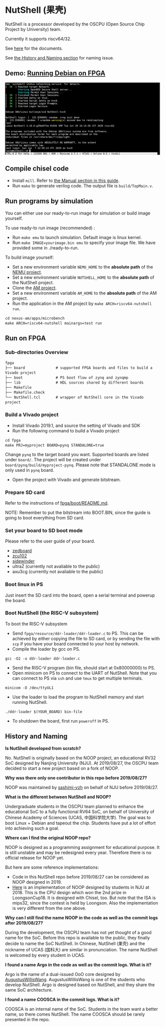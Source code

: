 # NutShell (果壳)

NutShell is a processor developed by the OSCPU (Open Source Chip Project by University) team.

Currently it supports riscv64/32.

See [here](https://github.com/OSCPU/NutShell-doc) for the documents.

See [the History and Naming section](#history) for naming issue.

## Demo: [Running Debian on FPGA](debian_on_fpga.gif)

![](debian_on_fpga.gif)

## Compile chisel code

* Install `mill`. Refer to [the Manual section in this guide][mill].
* Run `make` to generate verilog code. The output file is `build/TopMain.v`.

[mill]: http://lihaoyi.com/mill#manual

## Run programs by simulation

You can either use our ready-to-run image for simulation or build image yourself.

To use ready-to run image (recommended) :

* Run `make emu` to launch simulation. Default image is linux kernel.
* Run `make IMAGE=yourimage.bin emu` to specify your image file. We have provided some in ./ready-to-run.

To build image yourself:

* Set a new environment variable `NEMU_HOME` to the **absolute path** of the [NEMU project](https://github.com/OSCPU/nemu.git).
* Set a new environment variable `NUTSHELL_HOME` to the **absolute path** of the NutShell project.
* Clone the [AM project](https://github.com/OSCPU/nexus-am.git).
* Set a new environment variable `AM_HOME` to the **absolute path** of the AM project.
* Run the application in the AM project by `make ARCH=riscv64-nutshell run`.
```
cd nexus-am/apps/microbench
make ARCH=riscv64-nutshell mainargs=test run
```

## Run on FPGA

### Sub-directories Overview
```
fpga
├── board              # supported FPGA boards and files to build a Vivado project
├── boot               # PS boot flow of zynq and zynqmp
├── lib                # HDL sources shared by different boards
├── Makefile
├── Makefile.check
└── NutShell.tcl       # wrapper of NutShell core in the Vivado project
```

### Build a Vivado project

* Install Vivado 2019.1, and source the setting of Vivado and SDK
* Run the following command to build a Vivado project
```
cd fpga
make PRJ=myproject BOARD=pynq STANDALONE=true
```
Change `pynq` to the target board you want. Supported boards are listed under `board/`.
The project will be created under `board/pynq/build/myproject-pynq`. Please note that STANDALONE mode is only used in `pynq` board.

* Open the project with Vivado and generate bitstream.

### Prepare SD card

Refer to the instructions of [fpga/boot/README.md](fpga/boot/README.md).

NOTE: Remember to put the bitstream into BOOT.BIN, since the guide is going to boot everything from SD card.

### Set your board to SD boot mode

Please refer to the user guide of your board.
* [zedboard](http://www.zedboard.org/sites/default/files/ZedBoard_HW_UG_v1_1.pdf)
* [zcu102](https://www.xilinx.com/support/documentation/boards_and_kits/zcu102/ug1182-zcu102-eval-bd.pdf)
* [sidewinder](http://sidewinder.fidus.com)
* ultraZ (currently not avaliable to the public)
* axu3cg (currently not avaliable to the public)

### Boot linux in PS

Just insert the SD card into the board, open a serial terminal and powerup the board.

### Boot NutShell (the RISC-V subsystem)

To boot the RISC-V subsystem
* Send `fpga/resource/ddr-loader/ddr-loader.c` to PS.
This can be achieved by either copying the file to SD card,
or by sending the file with `scp` if you have your board connected to your host by network.
* Compile the loader by gcc on PS.
```
gcc -O2 -o ddr-loader ddr-loader.c
```
* Send the RISC-V program (bin file, should start at 0x80000000) to PS.
* Open minicom on PS to connect to the UART of NutShell.
Note that you can connect to PS via `ssh` and use `tmux` to get multiple terminals.
```
minicom -D /dev/ttyUL1
```
* Use the loader to load the program to NutShell memory and start running NutShell.
```
./ddr-loader $(YOUR_BOARD) bin-file
```
* To shutdown the board, first run `poweroff` in PS.

## <a name="history"></a> History and Naming

**Is NutShell developed from scratch?**

No.
NutShell is originally based on the NOOP project, an educational RV32 SoC designed by Nanjing University (NJU).
At 2019/08/27, the OSCPU team decided to start a new project based on a fork of NOOP.

**Why was there only one contributor in this repo before 2019/08/27?**

NOOP was maintained by [sashimi-yzh](https://github.com/sashimi-yzh) on behalf of NJU before 2019/08/27.

**What is the different between NutShell and NOOP?**

Undergraduate students in the OSCPU team planned to enhance the educational SoC to a fully functional RV64 SoC,
on behalf of University of Chinese Academy of Sciences (UCAS, 中国科学院大学).
The goal was to boot Linux + Debian and tapeout the chip.
Students have put a lot of effort into achieving such a goal.

**Where can I find the original NOOP repo?**

NOOP is designed as a programming assignment for educational purpose.
It is still unstable and may be redesigned every year.
Therefore there is no official release for NOOP yet.

But here are some reference implementations:
* Code in this NutShell repo before 2019/08/27 can be considered as NOOP designed in 2019.
* [Here](https://github.com/nju-mips/noop-lo) is an implementation of NOOP designed by students in NJU at 2018.
This is the CPU design which won the 2nd prize in LoongsonCup18.
It is designed with Chisel, too.
But note that the ISA is mips32, since the contest is held by Loongson.
Also the implementation is very different from the one above.

**Why can I still find the name NOOP in the code as well as the commit logs after 2019/08/27?**

During the development, the OSCPU team has not yet thought of a good name for the SoC.
Before this repo is available to the public, they finally decide to name the SoC NutShell.
In Chinese, NutShell (果壳) and the nickname of UCAS (国科大) are similar in pronunciation.
The name NutShell is welcomed by every student in UCAS.

**I found a name Argo in the code as well as the commit logs. What is it?**

Argo is the name of a dual-issued OoO core designed by [AugustusWillisWang](https://github.com/AugustusWillisWang).
AugustusWillisWang is one of the students who develop NutShell.
Argo is designed based on NutShell, and they share the same SoC architecture.

**I found a name COOSCA in the commit logs. What is it?**

COOSCA is an internal name of the SoC.
Students in the team want a better name, so there comes NutShell.
The name COOSCA should be rarely presented in the repo.
